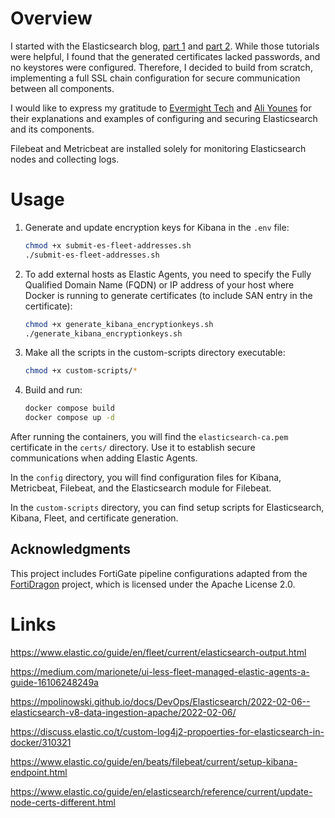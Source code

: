 # Overview

I started with the Elasticsearch blog, [part 1](https://www.elastic.co/blog/getting-started-with-the-elastic-stack-and-docker-compose) and [part 2](https://www.elastic.co/blog/getting-started-with-the-elastic-stack-and-docker-compose-part-2). While those tutorials were helpful, I found that the generated certificates lacked passwords, and no keystores were configured. Therefore, I decided to build from scratch, implementing a full SSL chain configuration for secure communication between all components.

I would like to express my gratitude to [Evermight Tech](https://www.youtube.com/@evermighttech) and [Ali Younes](https://www.youtube.com/@AliYounesGo4IT) for their explanations and examples of configuring and securing Elasticsearch and its components.

Filebeat and Metricbeat are installed solely for monitoring Elasticsearch nodes and collecting logs.

# Usage

1. Generate and update encryption keys for Kibana in the `.env` file:

    ```bash
    chmod +x submit-es-fleet-addresses.sh
    ./submit-es-fleet-addresses.sh
    ```

2. To add external hosts as Elastic Agents, you need to specify the Fully Qualified Domain Name (FQDN) or IP address of your host where Docker is running to generate certificates (to include SAN entry in the certificate):

    ```bash
    chmod +x generate_kibana_encryptionkeys.sh
    ./generate_kibana_encryptionkeys.sh
    ```

3. Make all the scripts in the custom-scripts directory executable:

    ```bash
    chmod +x custom-scripts/*
    ```

4. Build and run:

    ```bash
    docker compose build
    docker compose up -d
    ```

After running the containers, you will find the `elasticsearch-ca.pem` certificate in the `certs/` directory. Use it to establish secure communications when adding Elastic Agents.

In the `config` directory, you will find configuration files for Kibana, Metricbeat, Filebeat, and the Elasticsearch module for Filebeat.

In the `custom-scripts` directory, you can find setup scripts for Elasticsearch, Kibana, Fleet, and certificate generation.

## Acknowledgments

This project includes FortiGate pipeline configurations adapted from the [FortiDragon](https://github.com/enotspe/fortinet-2-elasticsearch/tree/master) project, which is licensed under the Apache License 2.0.

# Links

https://www.elastic.co/guide/en/fleet/current/elasticsearch-output.html

https://medium.com/marionete/ui-less-fleet-managed-elastic-agents-a-guide-16106248249a

https://mpolinowski.github.io/docs/DevOps/Elasticsearch/2022-02-06--elasticsearch-v8-data-ingestion-apache/2022-02-06/

https://discuss.elastic.co/t/custom-log4j2-propoerties-for-elasticsearch-in-docker/310321

https://www.elastic.co/guide/en/beats/filebeat/current/setup-kibana-endpoint.html

https://www.elastic.co/guide/en/elasticsearch/reference/current/update-node-certs-different.html
